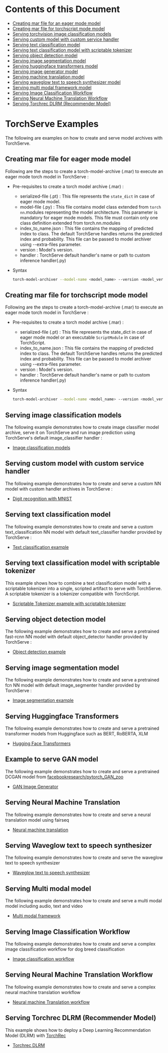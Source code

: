 # Contents of this Document
* [Creating mar file for an eager mode model](#creating-mar-file-for-eager-mode-model)
* [Creating mar file for torchscript mode model](#creating-mar-file-for-torchscript-mode-model)
* [Serving torchvision image classification models](#serving-image-classification-models)
* [Serving custom model with custom service handler](#serving-custom-model-with-custom-service-handler)
* [Serving text classification model](#serving-text-classification-model)
* [Serving text classification model with scriptable tokenizer](#serving-text-classification-model-with-scriptable-tokenizer)
* [Serving object detection model](#serving-object-detection-model)
* [Serving image segmentation model](#serving-image-segmentation-model)
* [Serving huggingface transformers model](#serving-huggingface-transformers)
* [Serving image generator model](#example-to-serve-gan-model)
* [Serving machine translation model](#serving-neural-machine-translation)
* [Serving waveglow text to speech synthesizer model](#serving-waveglow-text-to-speech-synthesizer)
* [Serving multi modal framework model](#serving-multi-modal-model)
* [Serving Image Classification Workflow](#serving-image-classification-workflow)
* [Serving Neural Machine Translation Workflow](#serving-neural-machine-translation-workflow)
* [Serving Torchrec DLRM (Recommender Model)](#serving-torchrec-dlrm-recommender-model)

# TorchServe Examples

The following are examples on how to create and serve model archives with TorchServe.

## Creating mar file for eager mode model

Following are the steps to create a torch-model-archive (.mar) to execute an eager mode torch model in TorchServe :

* Pre-requisites to create a torch model archive (.mar) :
    * serialized-file (.pt) : This file represents the `state_dict` in case of eager mode model.
    * model-file (.py) : This file contains model class extended from `torch nn`.modules representing the model architecture. This parameter is mandatory for eager mode models. This file must contain only one class definition extended from torch.nn.modules
    * index_to_name.json : This file contains the mapping of predicted index to class. The default TorchServe handles returns the predicted index and probability. This file can be passed to model archiver using --extra-files parameter.
    * version : Model's version.
    * handler : TorchServe default handler's name or path to custom inference handler(.py)
* Syntax

    ```bash
    torch-model-archiver --model-name <model_name> --version <model_version_number> --model-file <path_to_model_architecture_file> --serialized-file <path_to_state_dict_file> --handler <path_to_custom_handler_or_default_handler_name> --extra-files <path_to_index_to_name_json_file>
    ```

## Creating mar file for torchscript mode model

Following are the steps to create a torch-model-archive (.mar) to execute an eager mode torch model in TorchServe :

* Pre-requisites to create a torch model archive (.mar) :
    * serialized-file (.pt) : This file represents the state_dict in case of eager mode model or an executable `ScriptModule` in case of TorchScript.
    * index_to_name.json : This file contains the mapping of predicted index to class. The default TorchServe handles returns the predicted index and probability. This file can be passed to model archiver using --extra-files parameter.
    * version : Model's version.
    * handler : TorchServe default handler's name or path to custom inference handler(.py)

* Syntax

    ```bash
    torch-model-archiver --model-name <model_name> --version <model_version_number> --serialized-file <path_to_executable_script_module> --extra-files <path_to_index_to_name_json_file> --handler <path_to_custom_handler_or_default_handler_name>
    ```

## Serving image classification models
The following example demonstrates how to create image classifier model archive, serve it on TorchServe and run image prediction using TorchServe's default image_classifier handler :

* [Image classification models](image_classifier)

## Serving custom model with custom service handler

The following example demonstrates how to create and serve a custom NN model with custom handler archives in TorchServe :

* [Digit recognition with MNIST](image_classifier/mnist)

## Serving text classification model

The following example demonstrates how to create and serve a custom text_classification NN model with default text_classifier handler provided by TorchServe :

* [Text classification example](text_classification)

## Serving text classification model with scriptable tokenizer

This example shows how to combine a text classification model with a scriptable tokenizer into a single, scripted artifact to serve with TorchServe. A scriptable tokenizer is a tokenizer compatible with TorchScript.
* [Scriptable Tokenizer example with scriptable tokenizer](text_classification_with_scriptable_tokenizer)

## Serving object detection model

The following example demonstrates how to create and serve a pretrained fast-rcnn NN model with default object_detector handler provided by TorchServe :

* [Object detection example](object_detector)

## Serving image segmentation model

The following example demonstrates how to create and serve a pretrained fcn NN model with default image_segmenter handler provided by TorchServe :

* [Image segmentation example](image_segmenter)


## Serving Huggingface Transformers

The following example demonstrates how to create and serve a pretrained transformer models from Huggingface such as BERT, RoBERTA, XLM

* [Hugging Face Transformers](Huggingface_Transformers)

## Example to serve GAN model

The following example demonstrates how to create and serve a pretrained DCGAN model from [facebookresearch/pytorch_GAN_zoo](https://github.com/facebookresearch/pytorch_GAN_zoo)

* [GAN Image Generator](dcgan_fashiongen)

## Serving Neural Machine Translation

The following example demonstrates how to create and serve a neural translation model using fairseq

* [Neural machine translation ](nmt_transformer)

## Serving Waveglow text to speech synthesizer

The following example demonstrates how to create and serve the waveglow text to speech synthesizer

* [Waveglow text to speech synthesizer](text_to_speech_synthesizer)

## Serving Multi modal model

The following example demonstrates how to create and serve a multi modal model including audio, text and video

* [Multi modal framework](MMF-activity-recognition)

## Serving Image Classification Workflow

The following example demonstrates how to create and serve a complex image classification workflow for dog breed classification

* [Image classification workflow](Workflows/dog_breed_classification)

## Serving Neural Machine Translation Workflow

The following example demonstrates how to create and serve a complex neural machine translation workflow

* [Neural machine Translation workflow](Workflows/nmt_transformers_pipeline)

## Serving Torchrec DLRM (Recommender Model)
This example shows how to deploy a Deep Learning Recommendation Model (DLRM) with [TorchRec](https://github.com/pytorch/torchrec)

* [Torchrec DLRM](torchrec_dlrm)
